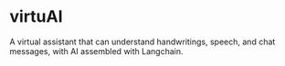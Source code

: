 # virtuAI
A virtual assistant that can understand handwritings, speech, and chat messages, with AI assembled with Langchain.
